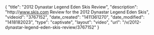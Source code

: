 {
    "title": "2012 Dynastar Legend Eden Skis Review",
    "description": "http:\/\/www.skis.com Review for the 2012 Dynastar Legend Eden Skis",
    "videoid": "3767152",
    "date_created": "1411361270",
    "date_modified": "1418182023",
    "type": "captivate",
    "layout": "video",
    "url": "\/v\/2012-dynastar-legend-eden-skis-review\/3767152"
}